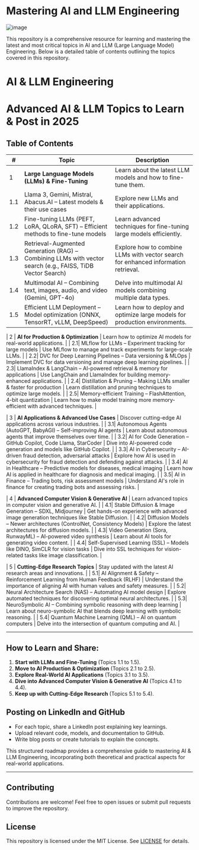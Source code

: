 # Mastering AI and LLM Engineering 
![image](https://github.com/user-attachments/assets/ba0b3fdc-6b1e-48be-85fb-0820d8d8b8ed)

This repository is a comprehensive resource for learning and mastering the latest and most critical topics in AI and LLM (Large Language Model) Engineering. Below is a detailed table of contents outlining the topics covered in this repository.
# AI & LLM Engineering 
# Advanced AI & LLM Topics to Learn & Post in 2025

## Table of Contents

| #  | Topic                                                       | Description                                                                 |
|----|-------------------------------------------------------------|-----------------------------------------------------------------------------|
| 1  | **Large Language Models (LLMs) & Fine-Tuning**              | Learn about the latest LLM models and how to fine-tune them.                |
| 1.1| Llama 3, Gemini, Mistral, Abacus.AI – Latest models & their use cases | Explore new LLMs and their applications.                                    |
| 1.2| Fine-tuning LLMs (PEFT, LoRA, QLoRA, SFT) – Efficient methods to fine-tune models | Learn advanced techniques for fine-tuning large models efficiently.           |
| 1.3| Retrieval-Augmented Generation (RAG) – Combining LLMs with vector search (e.g., FAISS, TiDB Vector Search) | Explore how to combine LLMs with vector search for enhanced information retrieval. |
| 1.4| Multimodal AI – Combining text, images, audio, and video (Gemini, GPT-4o) | Delve into multimodal AI models combining multiple data types.              |
| 1.5| Efficient LLM Deployment – Model optimization (ONNX, TensorRT, vLLM, DeepSpeed) | Learn how to deploy and optimize large models for production environments.    |

| 2  | **AI for Production & Optimization**                        | Learn how to optimize AI models for real-world applications.                |
| 2.1| MLflow for LLMs – Experiment tracking for large models      | Use MLflow to manage and track experiments for large-scale LLMs.             |
| 2.2| DVC for Deep Learning Pipelines – Data versioning & MLOps   | Implement DVC for data versioning and manage deep learning pipelines.       |
| 2.3| LlamaIndex & LangChain – AI-powered retrieval & memory for applications | Use LangChain and LlamaIndex for building memory-enhanced applications.     |
| 2.4| Distillation & Pruning – Making LLMs smaller & faster for production | Learn distillation and pruning techniques to optimize large models.         |
| 2.5| Memory-efficient Training – FlashAttention, 4-bit quantization | Learn how to make model training more memory-efficient with advanced techniques. |

| 3  | **AI Applications & Advanced Use Cases**                    | Discover cutting-edge AI applications across various industries.           |
| 3.1| Autonomous Agents (AutoGPT, BabyAGI) – Self-improving AI agents | Learn about autonomous agents that improve themselves over time.            |
| 3.2| AI for Code Generation – GitHub Copilot, Code Llama, StarCoder | Dive into AI-powered code generation and models like GitHub Copilot.        |
| 3.3| AI in Cybersecurity – AI-driven fraud detection, adversarial attacks | Explore how AI is used in cybersecurity for fraud detection and defending against attacks. |
| 3.4| AI in Healthcare – Predictive models for diseases, medical imaging | Learn how AI is applied in healthcare for diagnosis and medical imaging.    |
| 3.5| AI in Finance – Trading bots, risk assessment models        | Understand AI's role in finance for creating trading bots and assessing risks. |

| 4  | **Advanced Computer Vision & Generative AI**                | Learn advanced topics in computer vision and generative AI.                |
| 4.1| Stable Diffusion & Image Generation – SDXL, Midjourney      | Get hands-on experience with advanced image generation techniques like Stable Diffusion. |
| 4.2| Diffusion Models – Newer architectures (ControlNet, Consistency Models) | Explore the latest architectures for diffusion models.                     |
| 4.3| Video Generation (Sora, RunwayML) – AI-powered video synthesis | Learn about AI tools for generating video content.                         |
| 4.4| Self-Supervised Learning (SSL) – Models like DINO, SimCLR for vision tasks | Dive into SSL techniques for vision-related tasks like image classification. |

| 5  | **Cutting-Edge Research Topics**                            | Stay updated with the latest AI research areas and innovations.             |
| 5.1| AI Alignment & Safety – Reinforcement Learning from Human Feedback (RLHF) | Understand the importance of aligning AI with human values and safety measures. |
| 5.2| Neural Architecture Search (NAS) – Automating AI model design | Explore automated techniques for discovering optimal neural architectures.   |
| 5.3| NeuroSymbolic AI – Combining symbolic reasoning with deep learning | Learn about neuro-symbolic AI that blends deep learning with symbolic reasoning. |
| 5.4| Quantum Machine Learning (QML) – AI on quantum computers    | Delve into the intersection of quantum computing and AI.                    |

---

## How to Learn and Share:
1. **Start with LLMs and Fine-Tuning** (Topics 1.1 to 1.5).
2. **Move to AI Production & Optimization** (Topics 2.1 to 2.5).
3. **Explore Real-World AI Applications** (Topics 3.1 to 3.5).
4. **Dive into Advanced Computer Vision & Generative AI** (Topics 4.1 to 4.4).
5. **Keep up with Cutting-Edge Research** (Topics 5.1 to 5.4).

## Posting on LinkedIn and GitHub
- For each topic, share a LinkedIn post explaining key learnings.
- Upload relevant code, models, and documentation to GitHub.
- Write blog posts or create tutorials to explain the concepts.



This structured roadmap provides a comprehensive guide to mastering AI & LLM Engineering, incorporating both theoretical and practical aspects for real-world applications.


---

## Contributing
Contributions are welcome! Feel free to open issues or submit pull requests to improve the repository.

## License
This repository is licensed under the MIT License. See [LICENSE](./LICENSE) for details.
